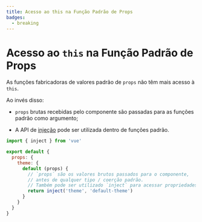 ```yaml
---
title: Acesso ao this na Função Padrão de Props
badges:
  - breaking
---
```


# Acesso ao `this` na Função Padrão de Props <MigrationBadges :badges="$frontmatter.badges" />

As funções fabricadoras de valores padrão de `props` não têm mais acesso à `this`.

Ao invés disso:

- `props` brutas recebidas pelo componente são passadas para as funções padrão como argumento;

- A API de [injeção](../composition-api-provide-inject.md) pode ser utilizada dentro de funções padrão.

```js
import { inject } from 'vue'

export default {
  props: {
    theme: {
      default (props) {
        // `props` são os valores brutos passados para o componente,
        // antes de qualquer tipo / coerção padrão.
        // Também pode ser utilizado `inject` para acessar propriedades injetadas
        return inject('theme', 'default-theme')
      }
    }
  }
}
```
